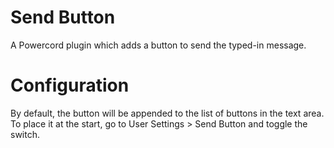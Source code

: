 # Send Button
A Powercord plugin which adds a button to send the typed-in message.

# Configuration
By default, the button will be appended to the list of buttons in the text area. To place it at the start, go to User Settings > Send Button and toggle the switch.